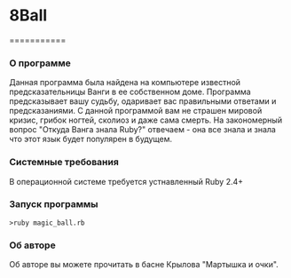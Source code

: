 # 8Ball
===========
### О программе
Данная программа была найдена на компьютере известной предсказательницы Ванги в ее собственном доме. Программа предсказывает вашу судьбу, одаривает вас правильными ответами и предсказаниями. С данной программой вам не страшен мировой кризис, грибок ногтей, сколиоз и даже сама смерть. На закономерный вопрос "Откуда Ванга знала Ruby?" отвечаем - она все знала и знала что этот язык будет популярен в будущем.

### Системные требования
В операционной системе требуется устнавленный Ruby 2.4+

### Запуск программы
```
>ruby magic_ball.rb
```
### Об авторе
Об авторе вы можете прочитать в басне Крылова "Мартышка и очки".